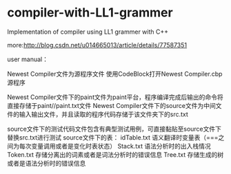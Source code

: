 # compiler-with-LL1-grammer
Implementation of compiler using LL1 grammer with C++

more:http://blog.csdn.net/u014665013/article/details/77587351

user manual：

Newest Compiler文件为源程序文件
使用CodeBlock打开Newest Compiler.cbp源程序

Newest Compiler文件下的paint文件为paint平台，程序编译完成后输出的命令将直接存储于paint//paint.txt文件
Newest Compiler文件下的source文件为中间文件的输入输出文件，并且读取的程序代码存储于该文件夹下的src.txt

source文件下的测试代码文件包含有典型测试用例，可直接黏贴至source文件下替换src.txt进行测试
source文件下的表：
   idTable.txt  语义翻译时变量表（===之间为每次变量调用或者是变化时表状态）
   Stack.txt  语法分析时的出入栈情况
   Token.txt 存储分离出的词素或者是词法分析时的错误信息
   Tree.txt  存储生成的树或者是语法分析时的错误信息
